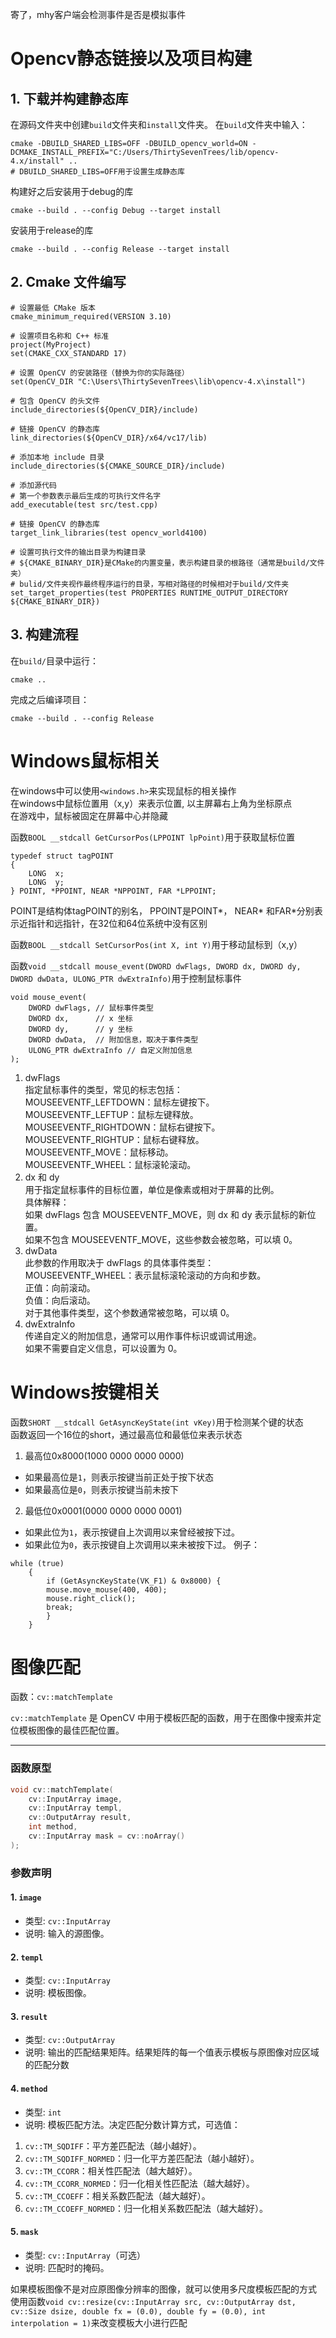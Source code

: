 寄了，mhy客户端会检测事件是否是模拟事件

# Opencv静态链接以及项目构建
## 1. 下载并构建静态库
在源码文件夹中创建`build`文件夹和`install`文件夹。
在`build`文件夹中输入：
```
cmake -DBUILD_SHARED_LIBS=OFF -DBUILD_opencv_world=ON -DCMAKE_INSTALL_PREFIX="C:/Users/ThirtySevenTrees/lib/opencv-4.x/install" ..
# DBUILD_SHARED_LIBS=OFF用于设置生成静态库
```
构建好之后安装用于debug的库
```
cmake --build . --config Debug --target install
```
安装用于release的库
```
cmake --build . --config Release --target install
```
## 2. Cmake 文件编写
```
# 设置最低 CMake 版本
cmake_minimum_required(VERSION 3.10)

# 设置项目名称和 C++ 标准
project(MyProject)
set(CMAKE_CXX_STANDARD 17)

# 设置 OpenCV 的安装路径（替换为你的实际路径）
set(OpenCV_DIR "C:\Users\ThirtySevenTrees\lib\opencv-4.x\install")

# 包含 OpenCV 的头文件
include_directories(${OpenCV_DIR}/include)

# 链接 OpenCV 的静态库
link_directories(${OpenCV_DIR}/x64/vc17/lib)

# 添加本地 include 目录
include_directories(${CMAKE_SOURCE_DIR}/include)

# 添加源代码
# 第一个参数表示最后生成的可执行文件名字
add_executable(test src/test.cpp)

# 链接 OpenCV 的静态库
target_link_libraries(test opencv_world4100)

# 设置可执行文件的输出目录为构建目录
# ${CMAKE_BINARY_DIR}是CMake的内置变量，表示构建目录的根路径（通常是build/文件夹）
# bulid/文件夹视作最终程序运行的目录，写相对路径的时候相对于build/文件夹
set_target_properties(test PROPERTIES RUNTIME_OUTPUT_DIRECTORY ${CMAKE_BINARY_DIR})
```
## 3. 构建流程
在`build/`目录中运行：
```
cmake ..
```
完成之后编译项目：
```
cmake --build . --config Release
```

# Windows鼠标相关
在windows中可以使用`<windows.h>`来实现鼠标的相关操作  
在windows中鼠标位置用（x,y）来表示位置, 以主屏幕右上角为坐标原点  
在游戏中，鼠标被固定在屏幕中心并隐藏  
  
函数`BOOL __stdcall GetCursorPos(LPPOINT lpPoint)`用于获取鼠标位置  
```
typedef struct tagPOINT
{
    LONG  x;
    LONG  y;
} POINT, *PPOINT, NEAR *NPPOINT, FAR *LPPOINT;
```
POINT是结构体tagPOINT的别名， PPOINT是POINT*， NEAR* 和FAR*分别表示近指针和远指针，在32位和64位系统中没有区别  
  
函数`BOOL __stdcall SetCursorPos(int X, int Y)`用于移动鼠标到（x,y）
  
函数`void __stdcall mouse_event(DWORD dwFlags, DWORD dx, DWORD dy, DWORD dwData, ULONG_PTR dwExtraInfo)`用于控制鼠标事件  
```
void mouse_event(
    DWORD dwFlags, // 鼠标事件类型
    DWORD dx,      // x 坐标
    DWORD dy,      // y 坐标
    DWORD dwData,  // 附加信息，取决于事件类型
    ULONG_PTR dwExtraInfo // 自定义附加信息
);
```
1. dwFlags  
指定鼠标事件的类型，常见的标志包括：  
MOUSEEVENTF_LEFTDOWN：鼠标左键按下。  
MOUSEEVENTF_LEFTUP：鼠标左键释放。  
MOUSEEVENTF_RIGHTDOWN：鼠标右键按下。  
MOUSEEVENTF_RIGHTUP：鼠标右键释放。  
MOUSEEVENTF_MOVE：鼠标移动。  
MOUSEEVENTF_WHEEL：鼠标滚轮滚动。  
2. dx 和 dy  
用于指定鼠标事件的目标位置，单位是像素或相对于屏幕的比例。  
具体解释：  
如果 dwFlags 包含 MOUSEEVENTF_MOVE，则 dx 和 dy 表示鼠标的新位置。  
如果不包含 MOUSEEVENTF_MOVE，这些参数会被忽略，可以填 0。  
3. dwData  
此参数的作用取决于 dwFlags 的具体事件类型：  
MOUSEEVENTF_WHEEL：表示鼠标滚轮滚动的方向和步数。  
正值：向前滚动。  
负值：向后滚动。  
对于其他事件类型，这个参数通常被忽略，可以填 0。  
4. dwExtraInfo  
传递自定义的附加信息，通常可以用作事件标识或调试用途。  
如果不需要自定义信息，可以设置为 0。  

# Windows按键相关
函数`SHORT __stdcall GetAsyncKeyState(int vKey)`用于检测某个键的状态  
函数返回一个16位的short，通过最高位和最低位来表示状态  
1. 最高位0x8000(1000 0000 0000 0000)  
- 如果最高位是`1`，则表示按键当前正处于按下状态
- 如果最高位是`0`，则表示按键当前未按下  
2. 最低位0x0001(0000 0000 0000 0001)
- 如果此位为`1`，表示按键自上次调用以来曾经被按下过。
- 如果此位为`0`，表示按键自上次调用以来未被按下过。
例子：
```
while (true)
    {
        if (GetAsyncKeyState(VK_F1) & 0x8000) {
        mouse.move_mouse(400, 400);
        mouse.right_click();
        break;
        }
    }
```

# 图像匹配
 函数：`cv::matchTemplate`

`cv::matchTemplate` 是 OpenCV 中用于模板匹配的函数，用于在图像中搜索并定位模板图像的最佳匹配位置。

---

### **函数原型**
```cpp
void cv::matchTemplate(
    cv::InputArray image,
    cv::InputArray templ,
    cv::OutputArray result,
    int method,
    cv::InputArray mask = cv::noArray()
);
```
### **参数声明**

#### **1. `image`**
- 类型: `cv::InputArray`
- 说明: 输入的源图像。

#### **2. `templ`**
- 类型: `cv::InputArray`
- 说明: 模板图像。

#### **3. `result`**
- 类型: `cv::OutputArray`
- 说明: 输出的匹配结果矩阵。结果矩阵的每一个值表示模板与原图像对应区域的匹配分数

#### **4. `method`**
- 类型: `int`  
- 说明: 模板匹配方法。决定匹配分数计算方式，可选值：  
1. `cv::TM_SQDIFF`：平方差匹配法（越小越好）。  
2. `cv::TM_SQDIFF_NORMED`：归一化平方差匹配法（越小越好）。  
3. `cv::TM_CCORR`：相关性匹配法（越大越好）。  
4. `cv::TM_CCORR_NORMED`：归一化相关性匹配法（越大越好）。  
5. `cv::TM_CCOEFF`：相关系数匹配法（越大越好）。  
6. `cv::TM_CCOEFF_NORMED`：归一化相关系数匹配法（越大越好）。  


#### **5. `mask`**
- 类型: `cv::InputArray`（可选）
- 说明: 匹配时的掩码。  
  
如果模板图像不是对应原图像分辨率的图像，就可以使用多尺度模板匹配的方式  
使用函数`void cv::resize(cv::InputArray src, cv::OutputArray dst, cv::Size dsize, double fx = (0.0), double fy = (0.0), int interpolation = 1)`来改变模板大小进行匹配
